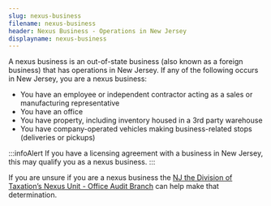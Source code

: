 ```yaml
---
slug: nexus-business
filename: nexus-business
header: Nexus Business - Operations in New Jersey
displayname: nexus-business
---
```

A nexus business is an out-of-state business (also known as a foreign business) that has operations in New Jersey. If any of the following occurs in New Jersey, you are a nexus business:

* You have an employee or independent contractor acting as a sales or manufacturing representative
* You have an office
* You have property, including inventory housed in a 3rd party warehouse
* You have company-operated vehicles making business-related stops (deliveries or pickups)

:::infoAlert 
 If you have a licensing agreement with a business in New Jersey, this may qualify you as a nexus business.
:::

If you are unsure if you are a nexus business the [NJ the Division of Taxation’s Nexus Unit - Office Audit Branch](https://www.state.nj.us/treasury/taxation/organization/audit-taxtype-nexus.shtml) can help make that determination.